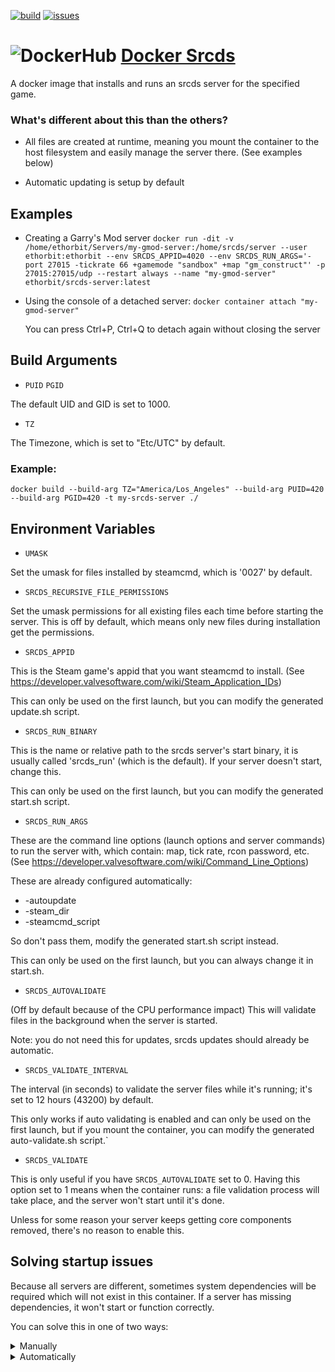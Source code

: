 [![build](https://github.com/Ethorbit/Docker-Srcds/actions/workflows/docker-image.yml/badge.svg)](https://github.com/Ethorbit/Docker-Srcds/actions/workflows/docker-image.yml)
[![issues](https://img.shields.io/github/issues/Ethorbit/Docker-Srcds)](https://github.com/Ethorbit/Docker-Srcds/issues?q=is%3Aopen+is%3Aissue)

# ![DockerHub](https://i.imgur.com/tItmtNW.png) [Docker Srcds](https://hub.docker.com/repository/docker/ethorbit/srcds-server)
A docker image that installs and runs an srcds server for the specified game.

### What's different about this than the others?
* All files are created at runtime, meaning you mount the container to the host filesystem and easily manage the server there. (See examples below)

* Automatic updating is setup by default

## Examples
* Creating a Garry's Mod server 
```docker run -dit -v /home/ethorbit/Servers/my-gmod-server:/home/srcds/server --user ethorbit:ethorbit --env SRCDS_APPID=4020 --env SRCDS_RUN_ARGS='-port 27015 -tickrate 66 +gamemode "sandbox" +map "gm_construct"' -p 27015:27015/udp --restart always --name "my-gmod-server" ethorbit/srcds-server:latest```

* Using the console of a detached server: ```docker container attach "my-gmod-server"``` 

    You can press Ctrl+P, Ctrl+Q to detach again without closing the server

## Build Arguments

* `PUID` `PGID`

The default UID and GID is set to 1000.

* `TZ`

The Timezone, which is set to "Etc/UTC" by default.

### Example:

`docker build --build-arg TZ="America/Los_Angeles" --build-arg PUID=420 --build-arg PGID=420 -t my-srcds-server ./`

## Environment Variables

* `UMASK`

Set the umask for files installed by steamcmd, which is '0027' by default.

* `SRCDS_RECURSIVE_FILE_PERMISSIONS`

Set the umask permissions for all existing files each time before starting the server. This is off by default, which means only new files during installation get the permissions.

* `SRCDS_APPID`

This is the Steam game's appid that you want steamcmd to install. (See https://developer.valvesoftware.com/wiki/Steam_Application_IDs)


This can only be used on the first launch, but you can modify the generated update.sh script.

* `SRCDS_RUN_BINARY`

This is the name or relative path to the srcds server's start binary, it is usually called 'srcds_run' (which is the default). If your server doesn't start, change this.


This can only be used on the first launch, but you can modify the generated start.sh script.

* `SRCDS_RUN_ARGS`

These are the command line options (launch options and server commands) to run the server with, which contain: map, tick rate, rcon password, etc. (See https://developer.valvesoftware.com/wiki/Command_Line_Options)

These are already configured automatically: 
* -autoupdate
* -steam_dir
* -steamcmd_script

So don't pass them, modify the generated start.sh script instead.

This can only be used on the first launch, but you can always change it in start.sh.

* `SRCDS_AUTOVALIDATE`

(Off by default because of the CPU performance impact)
This will validate files in the background when the server is started. 

Note: you do not need this for updates, srcds updates should already be automatic.

* `SRCDS_VALIDATE_INTERVAL`

The interval (in seconds) to validate the server files while it's running; it's set to 12 hours (43200) by default.

This only works if auto validating is enabled and can only be used on the first launch, but if you mount the container, you can modify the generated auto-validate.sh script.`

* `SRCDS_VALIDATE`

This is only useful if you have `SRCDS_AUTOVALIDATE` set to 0. Having this option set to 1 means when the container runs: a file validation process will take place, and the server won't start until it's done.

Unless for some reason your server keeps getting core components removed, there's no reason to enable this.

## Solving startup issues 

Because all servers are different, sometimes system dependencies will be required which will not exist in this container. If a server has missing dependencies, it won't start or function correctly.

You can solve this in one of two ways:

<details>
    <summary>Manually</summary>


* Run `docker container exec -it container-name bash`
* Install & setup the required packages
* Try running container again 
</details>

<details>
    <summary>Automatically</summary>

    
There isn't a way to do this automatically, but you can create your own image which is based off of this one, and has the required dependencies [like done here for Sven Co-op](https://github.com/Ethorbit/svencoop-ds-docker)
</details>
